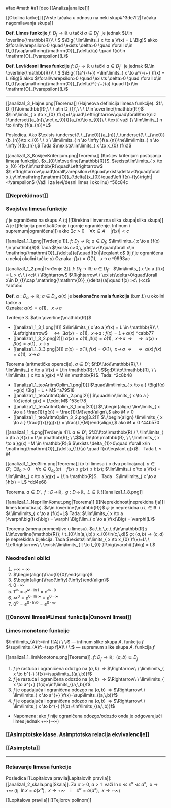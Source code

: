#fax #math #a1 [deo [[Analiza|analize]]]
$\:$

[[Okolina tačke]]
[[Vrste tačaka u odnosu na neki skup#^3de7f2|Tačaka nagomilavanja skupa]]


**Def**. **Limes funkcije** $f:\ D_{f}\to\mathbb{R}$ u tački $a\in  D_{f}'\:$ je jednak $L\in \overline{\mathbb{R}}\ \:$  $\Big( \lim\limits_{ x \to a }f(x) = L \Big)$ akko $\forall\varepsilon>0 \quad \exists \delta>0 \quad \forall x\in D_{f}\cap\mathring{\mathrm{O}}_{\delta}(a) \quad f(x)\in \mathrm{O}_{\varepsilon}(L)$

**Def**. **Levi**/**desni limes funkcije** $f:\ D_{f}\to\mathbb{R}$ u tački $a\in  D_{f}'\:$ je jednak $L\in \overline{\mathbb{R}}\ \:$  $\Big( f(a^{-/+}) =\lim\limits_{ x \to a^{-/+} }f(x) = L \Big)$ akko $\forall\varepsilon>0 \quad \exists \delta>0 \quad \forall x\in D_{f}\cap\mathring{\mathrm{O}}_{\delta}^{-/+}(a) \quad f(x)\in \mathrm{O}_{\varepsilon}(L)$

--- 

[[analiza1_3_Hajne.png|Teorema]] (Hajneova definicija limesa funkcije).
$f:\ D_{f}\to\mathbb{R},\ \ \ a\in  D_{f}',\ \ \  L\in \overline{\mathbb{R}}$
$\lim\limits_{ x \to x_{0} }f(x)=L\quad\Leftrightarrow\quad\forall\text{niz }\underset{(a_{n}\,\ne\,x_{0})}{a_{n}\to x_{0}}\ \ \text{ važi }\ \lim\limits_{ n \to \infty }f(a_{n})=L$

Posledica. Ako $\exists \underset{\ \ _{\ne0}}{a_{n}},\,\underset{\ \ _{\ne0}}{b_{n}}\to x_{0} \ \ :\ \ \lim\limits_{ n \to \infty }f(a_{n})\ne\lim\limits_{ n \to \infty }f(b_{n}),$
Tada $\nexists\lim\limits_{ x \to x_{0} }f(x)$
$\:$

[[analiza1_3_KošijevKriterijum.png|Teorema]] (Košijev kriterijum postojanja limesa funkcije). $x_{0}\in\overline{\mathbb{R}}$.
$\exists\lim\limits_{ x \to x_{0} }f(x)\in\mathbb{R}\quad\Leftrightarrow$
$\Leftrightarrow\quad\forall\varepsilon>0\quad\exists\delta>0\quad\forall x,\,y\in\mathring{\mathrm{O}}_{\delta}(x_{0})\quad\left|f(x)-f(y)\right|<\varepsilon$
(Važi i za levi/desni limes i okolinu) ^56c84c

### [[Neprekidnost]]

### Svojstva limesa funkcije

$f$ je ograničena na skupu $A$ (tj [[Direktna i inverzna slika skupa|slika skupa]] $A$ je [[Relacija poretka#Donje i gornje ograničenje. Infinum i supremum|ograničena]]) akko $\exists c>0 \quad \forall x\in A \quad |f(x)|<c$ 

[[analiza1_1_1.png|Tvrđenje 1]]. $f:\ D_{f}\to \mathbb{R}$; $a\in D_{f}$; $\lim\limits_{ x \to a }f(x) \in \mathbb{R}$ 
Tada $\exists c>0,\, \delta>0\quad\forall x\in \mathring{\mathrm{O}}_{\delta}(a)\quad|f(x)|\leqslant c$ 
(tj $f$ je ograničena u nekoj okolini tačke $a$)
Oznaka: $f(x) = O(1),\ \ \ x\!\to\! a$  ^9993ac

[[analiza1_1_2.png|Tvrđenje 2]]. $f:\ D_{f}\to \mathbb{R}$; $a\in D_{f}$; $\:$ $\lim\limits_{ x \to a }f(x) = L > c\ \  (<c)\ \ \Rightarrow$ $\Rightarrow\ \ \exists\delta>0\quad\forall x\in D_{f}\cap \mathring{\mathrm{O}}_{\delta}(a)\quad f(x) >c\  (<c)$  ^abfa5c

**Def**. $\alpha:D_{\alpha}\to \mathbb{R}$; $a\in D_{\alpha}$
$\alpha(x)$ je **beskonačno mala funkcija** (b.m.f.) u okolini tačke $a$  
Oznaka: $\alpha(x)=o(1),\ \ \ x\!\to\!a$

Tvrđenje 3. $a\in \overline{\mathbb{R}}$
- [[analiza1_1_3_1.png|1)]] $\lim\limits_{ x \to a }f(x) = L \in \mathbb{R}\ \ \Leftrightarrow$
  $\quad \Leftrightarrow\ \ \exists \alpha(x)=o(1), \ \ x\!\to\!a \ :\ f(x) = L + \alpha(x)$ ^cabb77
- [[analiza1_1_3_2.png|2)]] $\alpha(x)=o(1),\,\beta(x)=o(1),\ \ x\!\to\!a \ \ \Rightarrow$
  $\quad \Rightarrow \ \ \alpha(x) + \beta(x) = o(1),\ \ x\!\to\!a$
- [[analiza1_1_3_3.png|3)]] $\alpha(x)=o(1),\,f(x)=O(1),\ \ x\!\to\!a \ \ \Rightarrow$
  $\quad \Rightarrow \ \ \alpha(x) \, f(x) = o(1),\ \ x\!\to\!a$

Teorema (aritmetičke operacije). $a\in D';$ $f:D\!\to\!\mathbb{R},\ \ \lim\limits_{ x \to a }f(x) = L\in \mathbb{R}; \ \:$$g:D\!\to\!\mathbb{R}, \ \ \lim\limits_{ x \to a }g(x) =M \in \mathbb{R}$. Tada: ^2c8b48
- [[analiza1_1_teoAritmOplim_1.png|1)]] $\quad\lim\limits_{ x \to a } \Big[f(x) +g(x) \Big] = L + M$ ^a79518
- [[analiza1_1_teoAritmOplim_2.png|2)]] $\quad\lim\limits_{ x \to a } f(x)\cdot g(x) = L\cdot M$ ^53cf78
- [[analiza1_1_teoAritmOplim_3_1.png|3.1)]] $\,\begin{align} \lim\limits_{ x \to a } \frac{1}{g(x)} = \frac{1}{M}\end{align},$ ako $M\ne 0$
- [[analiza1_1_teoAritmOplim_3_2.png|3.2)]] $\,\begin{align} \lim\limits_{ x \to a } \frac{f(x)}{g(x)} = \frac{L}{M}\end{align},$ ako $M\ne 0$ ^44b570

[[analiza1_1_4.png|Tvrđenje 4]]. $a\in D';$
 $f:D\!\to\!\mathbb{R},\ \ \lim\limits_{ x \to a }f(x) = L\in \mathbb{R}; \ \:$$g:D\!\to\!\mathbb{R}, \ \  \lim\limits_{ x \to a }g(x) =M \in \mathbb{R};$
 $\exists \delta_{1}>0\quad \forall x\in \mathring{\mathrm{O}}_{\delta_{1}}(a) \quad f(x)\leqslant g(x)$. $\:$ Tada $L\leqslant M$

[[analiza1_1_teo3lim.png|Teorema]] (o tri limesa / o dva policajaca).
$a \in D';\ \ \exists \delta_{0}>0\quad \forall x\in \mathrm{O}_{\delta_{0}}(a) \quad f(x)\leqslant g(x)\leqslant h(x);$
$\lim\limits_{ x \to a }f(x) = \lim\limits_{ x \to a }g(x) = L\in \mathbb{R}$. $\:$ Tada $\:$  $\lim\limits_{ x \to a }h(x) = L$ ^dd4e68

Teorema. $a\in D',\ \  f:D\!\to\!\mathbb{R},\ \ g:D\!\to\!\mathbb{R}, \ \ L\in \mathbb{R}$
![[analiza1_1_8.png]]

[[analiza1_1_NeprIlimKomut.png|Teorema]] ([[Neprekidnost|neprekidna fja]] i limes komutiraju). $a\in \overline{\mathbb{R}}$
$\varphi$ je neprekidna u $L\in\mathbb{R}\:$ i $\:\lim\limits_{ x \to a }f(x)=L$
Tada: $\lim\limits_{ x \to a }\varphi\big(f(x)\big) = \varphi \Big(\lim_{ x \to a }f(x)\Big) = \varphi(L)$

Teorema (smena promenljive u limesu). 
$a,\,b,\,c,\,d\in\mathbb{R};\ L\in\overline{\mathbb{R}}; \ t_{0}\in(a,\,b);\ x_{0}\in(c,\,d)$
$\varphi:\ (a,\,b)\to(c,\,d)$ je neprekidna bijekcija. Tada
$\exists\lim\limits_{ x \to x_{0} }f(x)=L\ \ \Leftrightarrow\ \ \exists\lim\limits_{ t \to t_{0} }f\big(\varphi(t)\big) = L$

### Neodređeni oblici
1. $+\infty -\infty$
2. $\begin{align}\frac{0}{0}\end{align}$
3. $\begin{align}\frac{\infty}{\infty}\end{align}$
4. $0\cdot\infty$
5. $1^{\infty}=e^{\infty\cdot\ln1}=e^{\infty\cdot0}$
6. $\infty^{0}=e^{0\cdot\ln\infty}=e^{0\cdot\infty}$
7. $0^{0}=e^{0\cdot\ln0}=e^{0\cdot\infty}$

### [[Osnovni limesi#Limesi funkcija|Osnovni limesi]]

### Limes monotone funkcije

$\inf\limits_{A}f:=\inf f[A]\ \ \:$ — infinum slike skupa $A$, funkcija $f$
$\sup\limits_{A}f:=\sup f[A]\ \ \:$ — supremum slike skupa $A$, funkcija $f$

[[analiza1_1_limMonotone.png|Teorema]]. $f:\ D_{f}\to\mathbb{R};\ \ (a,\,b)\subseteq D_{f}$
1. $f$ je rastuća i ograničena odozgo na $(a,\,b)\ \ \Rightarrow$
$\Rightarrow\ \ \lim\limits_{ x \to b^{-} }f(x)=\sup\limits_{(a,\,b)}f$
2. $f$ je rastuća i ograničena odozdo na $(a,\,b)\ \ \Rightarrow$
$\Rightarrow\ \ \lim\limits_{ x \to a^{+} }f(x)=\inf\limits_{(a,\,b)}f$
3. $f$ je opadajuća i ograničena odozgo na $(a,\,b)\ \ \Rightarrow$
$\Rightarrow\ \ \lim\limits_{ x \to a^{+} }f(x)=\sup\limits_{(a,\,b)}f$
4. $f$ je opadajuća i ograničena odozdo na $(a,\,b)\ \ \Rightarrow$
$\Rightarrow\ \ \lim\limits_{ x \to b^{-} }f(x)=\inf\limits_{(a,\,b)}f$
- Napomena: ako $f$ nije ograničena odozgo/odozdo onda je odgovarajući limes jednak $+\infty\,(-\infty)$

### [[Asimptotske klase. Asimptotska relacija ekvivalencije]]
### [[Asimptota]]
---
### Rešavanje limesa funkcije

Posledica [[Lopitalova pravila|Lapitalovih pravila]]:
[[analiza1_2_skala.png|Skala]]. Za $\alpha>0,\ a>1\:\:$važi
$\ln x \ll x^{\alpha}\ll a^{x},\ \ x\to+\infty$
(tj. $\ln x=o(x^{\alpha}),\ \ x\to +\infty\quad \mathrm{i}\quad x^{\alpha}=o(a^{x}),\ \ x\to +\infty$)

[[Lopitalova pravila]]
[[Tejlorov polinom]]